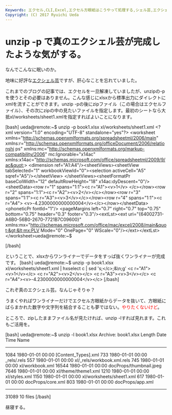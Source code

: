 ```yaml
---
Keywords: エクセル,CLI,Excel,エクセル方眼紙はこうやって処理する,シェル芸,エクシェル芸
Copyright: (C) 2017 Ryuichi Ueda
---
```


# unzip -p で真のエクシェル芸が完成したような気がする。
なんでこんなに眠いのか。

地味に好評な<a href="http://blog.ueda.asia/?p=2415" target="_blank">エクシェル芸</a>ですが、肝心なことを忘れていました。

これまでのブログの記事では、エクセルを一旦解凍していましたが、unzipの-pを使うとその必要はありません。こんな感じにxlsxから標準出力にダイレクトにxmlを流すことができます。unzip -pの後にzipファイル（この場合はエクセルファイル）、その次にzipの中の見たいファイルを指定します。最初のシートなら大抵xl/worksheets/sheet1.xmlを指定すればよいことになります。

<!--more-->

[bash]
ueda\@remote:~$ unzip -p book1.xlsx xl/worksheets/sheet1.xml 
&lt;?xml version=&quot;1.0&quot; encoding=&quot;UTF-8&quot; standalone=&quot;yes&quot;?&gt;
&lt;worksheet xmlns=&quot;http://schemas.openxmlformats.org/spreadsheetml/2006/main&quot; 
xmlns:r=&quot;http://schemas.openxmlformats.org/officeDocument/2006/relationshi
ps&quot; xmlns:mc=&quot;http://schemas.openxmlformats.org/markup-compatibility/2006&quot;
 mc:Ignorable=&quot;x14ac&quot; 
xmlns:x14ac=&quot;http://schemas.microsoft.com/office/spreadsheetml/2009/9/ac&quot;&gt;
&lt;dimension ref=&quot;A1:A4&quot;/&gt;&lt;sheetViews&gt;&lt;sheetView tabSelected=&quot;1&quot; 
workbookViewId=&quot;0&quot;&gt;&lt;selection activeCell=&quot;A5&quot; sqref=&quot;A5&quot;/&gt;&lt;/sheetView&gt;
&lt;/sheetViews&gt;&lt;sheetFormatPr baseColWidth=&quot;12&quot; defaultRowHeight=&quot;18&quot; 
x14ac:dyDescent=&quot;0&quot;/&gt;&lt;sheetData&gt;&lt;row r=&quot;1&quot; spans=&quot;1:1&quot;&gt;&lt;c r=&quot;A1&quot;&gt;&lt;v&gt;1&lt;/v&gt;
&lt;/c&gt;&lt;/row&gt;&lt;row r=&quot;2&quot; spans=&quot;1:1&quot;&gt;&lt;c r=&quot;A2&quot;&gt;&lt;v&gt;2&lt;/v&gt;&lt;/c&gt;&lt;/row&gt;&lt;row r=&quot;3&quot; 
spans=&quot;1:1&quot;&gt;&lt;c r=&quot;A3&quot;&gt;&lt;v&gt;3&lt;/v&gt;&lt;/c&gt;&lt;/row&gt;&lt;row r=&quot;4&quot; spans=&quot;1:1&quot;&gt;&lt;c r=&quot;A4&quot;&gt;
&lt;v&gt;-4.2300000000000004&lt;/v&gt;&lt;/c&gt;&lt;/row&gt;&lt;/sheetData&gt;&lt;phoneticPr fontId=&quot;1&quot;/&gt;
&lt;pageMargins left=&quot;0.7&quot; right=&quot;0.7&quot; top=&quot;0.75&quot; bottom=&quot;0.75&quot; header=&quot;0.3&quot; 
footer=&quot;0.3&quot;/&gt;&lt;extLst&gt;&lt;ext uri=&quot;{64002731-A6B0-56B0-2670-7721B7C09600}&quot; 
xmlns:mx=&quot;http://schemas.microsoft.com/office/mac/excel/2008/main&quot;&gt;&lt;mx:PLV 
Mode=&quot;0&quot; OnePage=&quot;0&quot; WScale=&quot;0&quot;/&gt;&lt;/ext&gt;&lt;/extLst&gt;&lt;/worksheet&gt;ueda\@remote:~$ 

[/bash]

ということで、xlsxからワンライナーでデータをすっぱ抜くワンライナーが完成です。
[bash]
ueda\@remote:~$ unzip -p book1.xlsx xl/worksheets/sheet1.xml |
 hxselect c | sed 's;&lt;/c&gt;;&amp;\\n;g'
&lt;c r=&quot;A1&quot;&gt;&lt;v&gt;1&lt;/v&gt;&lt;/c&gt;
&lt;c r=&quot;A2&quot;&gt;&lt;v&gt;2&lt;/v&gt;&lt;/c&gt;
&lt;c r=&quot;A3&quot;&gt;&lt;v&gt;3&lt;/v&gt;&lt;/c&gt;
&lt;c r=&quot;A4&quot;&gt;&lt;v&gt;-4.2300000000000004&lt;/v&gt;&lt;/c&gt;
[/bash]



これぞ真のエクシェル芸。なんじゃそりゃ？

うまくやればワンライナーだけでエクセル方眼紙からデータを抜いて、方眼紙にばらまかれた数字や文字列を結合することも夢ではない。<span style="color:red">やりたくないけど</span>。

ところで、zipしたままファイル名が見たければ、unzip -lすれば見れます。これもご活用を。

[bash]
ueda\@remote:~$ unzip -l book1.xlsx
Archive: book1.xlsx
 Length Date Time Name
--------- ---------- ----- ----
 1084 1980-01-01 00:00 [Content_Types].xml
 733 1980-01-01 00:00 _rels/.rels
 557 1980-01-01 00:00 xl/_rels/workbook.xml.rels
 745 1980-01-01 00:00 xl/workbook.xml
 16544 1980-01-01 00:00 docProps/thumbnail.jpeg
 7646 1980-01-01 00:00 xl/theme/theme1.xml
 1210 1980-01-01 00:00 xl/styles.xml
 1150 1980-01-01 00:00 xl/worksheets/sheet1.xml
 617 1980-01-01 00:00 docProps/core.xml
 803 1980-01-01 00:00 docProps/app.xml
--------- -------
 31089 10 files
[/bash]

昼寝する。
